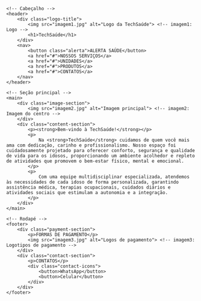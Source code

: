 <!DOCTYPE html>
<html lang="pt-BR">
<head>
    <meta charset="UTF-8">
    <meta name="viewport" content="width=device-width, initial-scale=1.0">
    <title>TechSaúde</title>
    <link rel="stylesheet" href="style.css">
</head>
<body>

    <!-- Cabeçalho -->
    <header>
        <div class="logo-title">
            <img src="imagem1.jpg" alt="Logo da TechSaúde"> <!-- imagem1: Logo -->
            <h1>TechSaúde</h1>
        </div>
        <nav>
            <button class="alerta">ALERTA SAÚDE</button>
            <a href="#">NOSSOS SERVIÇOS</a>
            <a href="#">UNIDADES</a>
            <a href="#">PRODUTOS</a>
            <a href="#">CONTATOS</a>
        </nav>
    </header>

    <!-- Seção principal -->
    <main>
        <div class="image-section">
            <img src="imagem2.jpg" alt="Imagem principal"> <!-- imagem2: Imagem do centro -->
        </div>
        <div class="content-section">
            <p><strong>Bem-vindo à TechSaúde!</strong></p>
            <p>
                Na <strong>TechSaúde</strong> cuidamos de quem você mais ama com dedicação, carinho e profissionalismo. Nosso espaço foi cuidadosamente projetado para oferecer conforto, segurança e qualidade de vida para os idosos, proporcionando um ambiente acolhedor e repleto de atividades que promovem o bem-estar físico, mental e emocional.
            </p>
            <p>
                Com uma equipe multidisciplinar especializada, atendemos às necessidades de cada idoso de forma personalizada, garantindo assistência médica, terapias ocupacionais, cuidados diários e atividades sociais que estimulam a autonomia e a integração.
            </p>
        </div>
    </main>

    <!-- Rodapé -->
    <footer>
        <div class="payment-section">
            <p>FORMAS DE PAGAMENTO</p>
            <img src="imagem3.jpg" alt="Logos de pagamento"> <!-- imagem3: Logotipos de pagamento -->
        </div>
        <div class="contact-section">
            <p>CONTATOS</p>
            <div class="contact-icons">
                <button>WhatsApp</button>
                <button>Celular</button>
            </div>
        </div>
    </footer>

</body>
</html>
